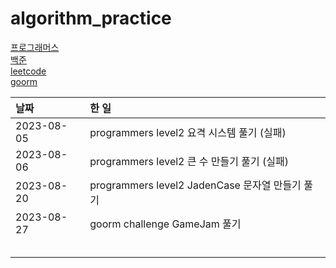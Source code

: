 # algorithm_practice

[프로그래머스](https://school.programmers.co.kr/)
<br>
[백준](https://www.acmicpc.net/)
<br>
[leetcode](https://leetcode.com/)
<br>
[goorm](https://level.goorm.io/)

| 날짜       | 한 일                                           |
| :--------- | :---------------------------------------------- |
| 2023-08-05 | programmers level2 요격 시스템 풀기 (실패)      |
| 2023-08-06 | programmers level2 큰 수 만들기 풀기 (실패)     |
| 2023-08-20 | programmers level2 JadenCase 문자열 만들기 풀기 |
| 2023-08-27 | goorm challenge GameJam 풀기                    |
|            |                                                 |
|            |                                                 |
|            |                                                 |
|            |                                                 |
|            |                                                 |
